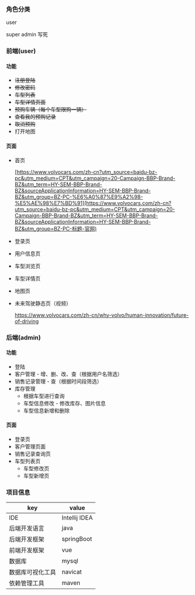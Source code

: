 ### 角色分类

user

super admin   写死

### 前端(user)

#### 功能

- ~~注册登陆~~
- ~~修改密码~~
- ~~车型列表~~
- ~~车型详情页面~~
- ~~预购车辆（每个车型限购一辆）~~
- ~~查看我的预购记录~~
- ~~取消预购~~
- 打开地图

#### 页面

- 首页

  [https://www.volvocars.com/zh-cn?utm_source=baidu-bz-pc&utm_medium=CPT&utm_campaign=20-Campaign-BBP-Brand-BZ&utm_term=HY-SEM-BBP-Brand-BZ&sourceApplicationInformation=HY-SEM-BBP-Brand-BZ&utm_group=BZ-PC-%E6%A0%87%E9%A2%98-%E5%AE%98%E7%BD%91](https://www.volvocars.com/zh-cn?utm_source=baidu-bz-pc&utm_medium=CPT&utm_campaign=20-Campaign-BBP-Brand-BZ&utm_term=HY-SEM-BBP-Brand-BZ&sourceApplicationInformation=HY-SEM-BBP-Brand-BZ&utm_group=BZ-PC-标题-官网)

- 登录页

- 用户信息页

- 车型浏览页

- 车型详情页

- 地图页

- 未来驾驶静态页（视频）

  https://www.volvocars.com/zh-cn/why-volvo/human-innovation/future-of-driving

### 后端(admin)

#### 功能

- 登陆
- 客户管理 -  增、删、改、查（根据用户名筛选）
- 销售记录管理 -   查（根据时间段筛选）
- 库存管理
  - 根据车型进行查询
  - 车型信息修改 - 修改库存、图片信息
  - 车型信息新增和删除

#### 页面

- 登录页
- 客户管理页面
- 销售记录查询页
- 车型列表页
  - 车型修改页
  - 车型新增页
  
### 项目信息

| key              | value         |
| ---------------- | ------------- |
| IDE              | Intellij IDEA |
| 后端开发语言     | java          |
| 后端开发框架     | springBoot    |
| 前端开发框架     | vue           |
| 数据库           | mysql         |
| 数据库可视化工具 | navicat       |
| 依赖管理工具     | maven         |

